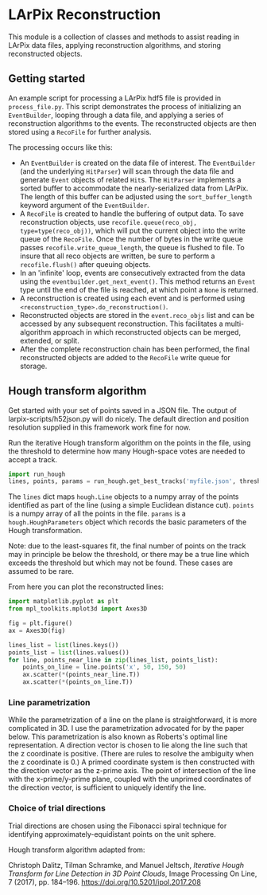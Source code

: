 LArPix Reconstruction
===================

This module is a collection of classes and methods to assist reading in LArPix
data files, applying reconstruction algorithms, and storing reconstructed objects.

## Getting started

An example script for processing a LArPix hdf5 file is provided in
`process_file.py`. This script demonstrates the process of initializing an
`EventBuilder`, looping through a data file, and applying a series of
reconstruction algorithms to the events. The reconstructed objects are then stored
using a `RecoFile` for further analysis.

The processing occurs like this:
- An `EventBuilder` is created on the data file of interest. The `EventBuilder`
(and the underlying `HitParser`) will scan through the data file and generate
`Event` objects of related `Hit`s. The `HitParser` implements a sorted buffer to
accommodate the nearly-serialized data from LArPix. The length of this buffer can
be adjusted using the `sort_buffer_length` keyword argument of the `EventBuilder`.
- A `RecoFile` is created to handle the buffering of output data. To save
reconstruction objects, use `recofile.queue(reco_obj, type=type(reco_obj))`,
which will put the current object into the write queue of the `RecoFile`.
Once the number of bytes in the write queue passes `recofile.write_queue_length`,
the queue is flushed to file. To insure that all reco objects are written, be
sure to perform a `recofile.flush()` after queuing objects.
- In an 'infinite' loop, events are consecutively extracted from the data
using the `eventbuilder.get_next_event()`. This method returns an `Event`
type until the end of the file is reached, at which point a `None` is returned.
- A reconstruction is created using each event and is performed using
`<reconstruction_type>.do_reconstruction()`.
- Reconstructed objects are stored in the `event.reco_objs` list and can be
accessed by any subsequent reconstruction. This facilitates a multi-algorithm
approach in which reconstructed objects can be merged, extended, or split.
- After the complete reconstruction chain has been performed, the final
reconstructed objects are added to the `RecoFile` write queue for storage.

## Hough transform algorithm

Get started with your set of points saved in a JSON file. The output of
larpix-scripts/h52json.py will do nicely. The default direction and
position resolution supplied in this framework work fine for now.

Run the iterative Hough transform algorithm on the points in the file,
using the threshold to determine how many Hough-space votes are needed
to accept a track.

```python
import run_hough
lines, points, params = run_hough.get_best_tracks('myfile.json', threshold=15)
```

The ``lines`` dict maps ``hough.Line`` objects to a numpy array of the
points identified as part of the line (using a simple Euclidean distance
cut). ``points`` is a numpy array of all the points in the file.
``params`` is a ``hough.HoughParameters`` object which records the basic
parameters of the Hough transformation.

Note: due to the least-squares fit, the final number
of points on the track may in principle be below the threshold, or there
may be a true line which exceeds the threshold but which may not be
found. These cases are assumed to be rare.

From here you can plot the reconstructed lines:

```python
import matplotlib.pyplot as plt
from mpl_toolkits.mplot3d import Axes3D

fig = plt.figure()
ax = Axes3D(fig)

lines_list = list(lines.keys())
points_list = list(lines.values())
for line, points_near_line in zip(lines_list, points_list):
    points_on_line = line.points('x', 50, 150, 50)
    ax.scatter(*(points_near_line.T))
    ax.scatter(*(points_on_line.T))
```

### Line parametrization

While the parametrization of a line on the plane is straightforward, it
is more complicated in 3D. I use the parametrization advocated for by
the paper below. This parametrization is also known as Roberts's optimal
line representation. A direction vector is chosen to lie along the line
such that the z coordinate is positive. (There are rules to resolve the
ambiguity when the z coordinate is 0.) A primed coordinate system is
then constructed with the direction vector as the z-prime axis. The
point of intersection of the line with the x-prime/y-prime plane,
coupled with the unprimed coordinates of the direction vector, is
sufficient to uniquely identify the line.

### Choice of trial directions

Trial directions are chosen using the Fibonacci spiral technique for
identifying approximately-equidistant points on the unit sphere.


Hough transform algorithm adapted from:

Christoph Dalitz, Tilman Schramke, and Manuel Jeltsch, _Iterative Hough
Transform for Line Detection in 3D Point Clouds_, Image Processing On
Line, 7 (2017), pp. 184–196. https://doi.org/10.5201/ipol.2017.208